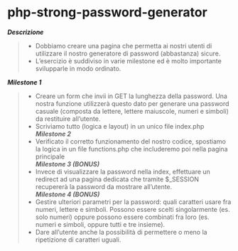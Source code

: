 # php-strong-password-generator  

***Descrizione***  
> - Dobbiamo creare una pagina che permetta ai nostri utenti di utilizzare il nostro generatore di password (abbastanza) sicure.  
> - L’esercizio è suddiviso in varie milestone ed è molto importante svilupparle in modo ordinato.  

***Milestone 1***  
> - Creare un form che invii in GET la lunghezza della password. Una nostra funzione utilizzerà questo dato per generare una password casuale (composta da lettere, lettere maiuscole, numeri e simboli) da restituire all’utente.  
> - Scriviamo tutto (logica e layout) in un unico file index.php  
***Milestone 2***  
> - Verificato il corretto funzionamento del nostro codice, spostiamo la logica in un file functions.php che includeremo poi nella pagina principale  
***Milestone 3 (BONUS)***  
> - Invece di visualizzare la password nella index, effettuare un redirect ad una pagina dedicata che tramite $_SESSION recupererà la password da mostrare all’utente.  
***Milestone 4 (BONUS)***  
> - Gestire ulteriori parametri per la password: quali caratteri usare fra numeri, lettere e simboli. Possono essere scelti singolarmente (es. solo numeri) oppure possono essere combinati fra loro (es. numeri e simboli, oppure tutti e tre insieme).  
> - Dare all’utente anche la possibilità di permettere o meno la ripetizione di caratteri uguali.  
